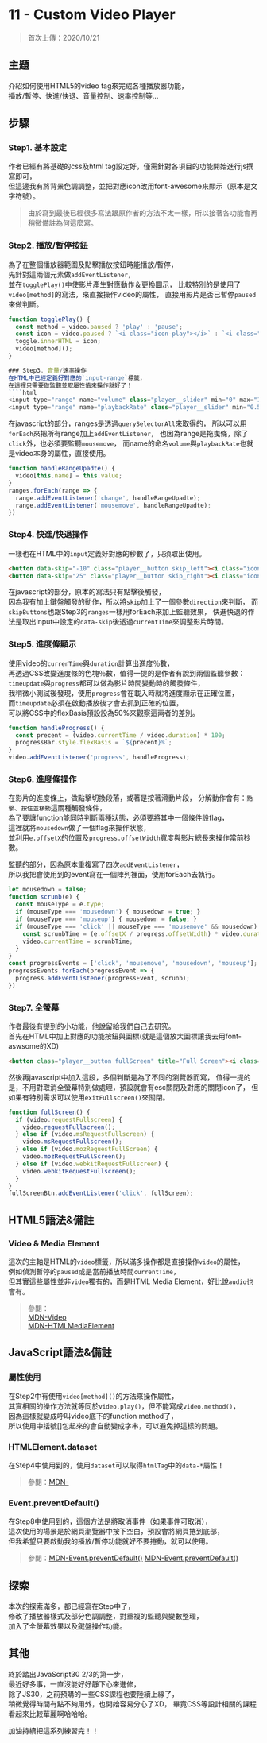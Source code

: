 # 11 - Custom Video Player
>首次上傳：2020/10/21

## **主題**
介紹如何使用HTML5的video tag來完成各種播放器功能，  
播放/暫停、快進/快退、音量控制、速率控制等...

## **步驟**
### Step1. 基本設定
作者已經有將基礎的css及html tag設定好，僅需針對各項目的功能開始進行js撰寫即可，  
但這邊我有將背景色調調整，並把對應icon改用font-awesome來顯示（原本是文字符號）。
>由於寫到最後已經很多寫法跟原作者的方法不太一樣，所以接著各功能會再稍微備註為何這麼寫。

### Step2. 播放/暫停按鈕
為了在整個播放器範圍及點擊播放按鈕時能播放/暫停，  
先針對這兩個元素做`addEventListener`，  
並在`togglePlay()`中使影片產生對應動作＆更換圖示，
比較特別的是使用了`video[method]`的寫法，來直接操作video的屬性，
直接用影片是否已暫停`paused`來做判斷。
````javascript
function togglePlay() {
  const method = video.paused ? 'play' : 'pause';
  const icon = video.paused ? `<i class="icon-play"></i>` : `<i class="icon-pause"></i>`;
  toggle.innerHTML = icon;
  video[method]();
}

### Step3. 音量/速率操作
在HTML中已經定義好對應的`input-range`標籤，
在這裡只需要做監聽並取屬性值來操作就好了！
````html
<input type="range" name="volume" class="player__slider" min="0" max="1" step="0.05" value="1">
<input type="range" name="playbackRate" class="player__slider" min="0.5" max="2" step="0.1" value="1">Ï
````
在javascript的部分，ranges是透過`querySelectorAll`來取得的，
所以可以用`forEach`來把所有range加上`addEventListener`，
也因為range是拖曳條，除了`click`外，也必須要監聽`mousemove`，
而name的命名`volume`與`playbackRate`也就是video本身的屬性，直接使用。
````javascript
function handleRangeUpadte() {
  video[this.name] = this.value;
}
ranges.forEach(range => {
  range.addEventListener('change', handleRangeUpadte);
  range.addEventListener('mousemove', handleRangeUpadte);
})
````

### Step4. 快進/快退操作
一樣也在HTML中的`input`定義好對應的秒數了，只須取出使用。
````html
<button data-skip="-10" class="player__button skip_left"><i class="icon-backward"></i></button>
<button data-skip="25" class="player__button skip_right"><i class="icon-forward"></i></button>
````
在javascript的部分，原本的寫法只有點擊後觸發，  
因為我有加上鍵盤觸發的動作，所以將`skip`加上了一個參數`direction`來判斷，
而`skipButtons`也跟Step3的`ranges`一樣用forEach來加上監聽效果，
快進快退的作法是取出input中設定的`data-skip`後透過`currentTime`來調整影片時間。

### Step5. 進度條顯示
使用video的`currenTime`與`duration`計算出進度％數，  
再透過CSS改變進度條的色塊％數，值得一提的是作者有說到兩個監聽參數：
`timeupdate`與`progress`都可以做為影片時間變動時的觸發條件，  
我稍微小測試後發現，使用`progress`會在載入時就將進度顯示在正確位置，  
而`timeupdate`必須在啟動播放後才會去抓到正確的位置，  
可以將CSS中的flexBasis預設設為50%來觀察這兩者的差別。
````javascript
function handleProgress() {
  const precent = (video.currentTime / video.duration) * 100;
  progressBar.style.flexBasis = `${precent}%`;
}
video.addEventListener('progress', handleProgress);
````

### Step6. 進度條操作
在影片的進度條上，做點擊切換段落，或著是按著滑動片段，
分解動作會有：`點擊`、`按住並移動`這兩種觸發條件，  
為了要讓function能同時判斷兩種狀態，必須要將其中一個條件設flag，  
這裡就將`mousedown`做了一個flag來操作狀態，  
並利用`e.offsetX`的位置及`progress.offsetWidth`寬度與影片總長來操作當前秒數。

監聽的部分，因為原本重複寫了四次`addEventListener`，  
所以我把會使用到的event寫在一個陣列裡面，使用forEach去執行。
````javascript
let mousedown = false;
function scrunb(e) {
  const mouseType = e.type;
  if (mouseType === 'mousedown') { mousedown = true; }
  if (mouseType === 'mouseup') { mousedown = false; }
  if (mouseType === 'click' || mouseType === 'mousemove' && mousedown) {
    const scrunbTime = (e.offsetX / progress.offsetWidth) * video.duration;
    video.currentTime = scrunbTime;
  }
}
const progressEvents = ['click', 'mousemove', 'mousedown', 'mouseup'];
progressEvents.forEach(progressEvent => {
  progress.addEventListener(progressEvent, scrunb);
})
````

### Step7. 全螢幕
作者最後有提到的小功能，他說留給我們自己去研究。  
首先在HTML中加上對應的功能按鈕與圖標(就是這個放大圖標讓我去用font-aswsome的XD)
````html
<button class="player__button fullScreen" title="Full Screen"><i class="icon-fullscreen"></i></button>
````
然後再javascript中加入這段，多個判斷是為了不同的瀏覽器而寫，
值得一提的是，不用對取消全螢幕特別做處理，預設就會有esc關閉及對應的關閉icon了，
但如果有特別需求可以使用`exitFullscreen()`來關閉。
````javascript
function fullScreen() {
  if (video.requestFullscreen) {
    video.requestFullscreen();
  } else if (video.msRequestFullscreen) {
    video.msRequestFullscreen();
  } else if (video.mozRequestFullScreen) {
    video.mozRequestFullScreen();
  } else if (video.webkitRequestFullscreen) {
    video.webkitRequestFullscreen();
  }
}
fullScreenBtn.addEventListener('click', fullScreen);
````
## **HTML5語法&備註**
### **Video & Media Element**
這次的主軸是HTML的`video`標籤，所以滿多操作都是直接操作`video`的屬性，  
例如偵測暫停的`paused`或是當前播放時間`currentTime`，  
但其實這些屬性並非`video`獨有的，而是HTML Media Element，好比說`audio`也會有。
>參閱：  
>[MDN-Video](https://developer.mozilla.org/en-US/docs/Web/HTML/Element/video)  
>[MDN-HTMLMediaElement](https://developer.mozilla.org/en-US/docs/Web/API/HTMLMediaElement)

## **JavaScript語法&備註**
### **屬性使用** 
在Step2中有使用`video[method]()`的方法來操作屬性，  
其實相關的操作方法就等同於`video.play()`，但不能寫成`video.method()`，  
因為這樣就變成呼叫video底下的function method了，  
所以使用中括號[]包起來的會自動變成字串，可以避免掉這樣的問題。

### **HTMLElement.dataset**
在Step4中使用到的，使用`dataset`可以取得`htmlTag`中的`data-*`屬性！
>參閱：[MDN-](https://developer.mozilla.org/en-US/docs/Web/API/HTMLElement/dataset)

### **Event.preventDefault()**
在Step8中使用到的，這個方法是將取消事件（如果事件可取消），  
這次使用的場景是於網頁瀏覽器中按下空白，預設會將網頁捲到底部，  
但我希望只要啟動我的播放/暫停功能就好不要捲動，就可以使用。
>參閱：[MDN-Event.preventDefault()](https://developer.mozilla.org/en-US/docs/Web/API/Event/preventDefault)
[MDN-Event.preventDefault()](https://developer.mozilla.org/en-US/docs/Web/API/Event/preventDefault)

## 探索
本次的探索滿多，都已經寫在Step中了，  
修改了播放器樣式及部分色調調整，對重複的監聽與變數整理，  
加入了全螢幕效果以及鍵盤操作功能。

## 其他
終於踏出JavaScript30 2/3的第一步，  
最近好多事，一直沒能好好靜下心來進修，  
除了JS30，之前預購的一些CSS課程也要陸續上線了，  
稍微覺得時間有點不夠用外，也開始容易分心了XD，
畢竟CSS等設計相關的課程看起來比較華麗啊哈哈哈。

加油持續把這系列練習完！！